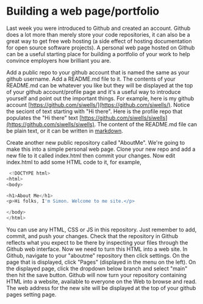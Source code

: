 # Building a web page/portfolio  

Last week you were introduced to Github and created an account. Github does a lot more than merely store your code repositories, it can also be a great way to get free web hosting (a side effect of hosting documentation for open source software projects). A personal web page hosted on Github can be a useful starting place for building a portfolio of your work to help convince employers how brilliant you are.

Add a public repo to your github account that is named the same as your github username. Add a README.md file to it. The contents of your README.md can be whatever you like but they will be displayed at the top of your github account/profile page and it's a useful way to introduce yourself and point out the important things. For example, here is my github account [https://github.com/siwells/](https://github.com/siwells/). Notice the seciont of text starting with "Hi there". Here is the profile repo that populates the "Hi there" text [https://github.com/siwells/siwells](https://github.com/siwells/siwells). The content of the README.md file can be plain text, or it can be written in [markdown](https://docs.github.com/en/rest/markdown).

Create another new public repository called "AboutMe". We're going to make this into a simple personal web page. Clone your new repo and add a new file to it called index.html then commit your changes. Now edit index.html to add some HTML code to it, for example,

```js
 <!DOCTYPE html>
<html>
<body>

<h1>About Me</h1>
<p>Hi folks, I'm Simon. Welcome to me site.</p>

</body>
</html> 
```

You can use any HTML, CSS or JS in this repository. Just remember to add, commit, and push your changes. Check that the repository in Github reflects what you expect to be there by inspecting your files through the Github web interface. Now we need to turn this HTML into a web site. In Github, navigate to your "aboutme" repository then click settings. On the page that is displayed, click "Pages" (displayed in the menu on the left). On the displayed page, click the dropdown below branch and select "main" then hit the save button. Github will now turn your repository containing HTML into a website, available to everyone on the Web to browse and read. The web address for the new site will be displayed at the top of your github pages setting page.

